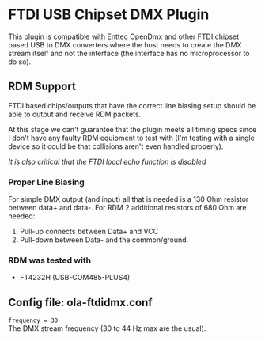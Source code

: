 # FTDI USB Chipset DMX Plugin

This plugin is compatible with Enttec OpenDmx and other FTDI chipset based
USB to DMX converters where the host needs to create the DMX stream itself
and not the interface (the interface has no microprocessor to do so).

## RDM Support

FTDI based chips/outputs that have the correct line biasing setup should be
able to output and receive RDM packets.

At this stage we can't guarantee that the plugin meets all timing specs since
I don't have any faulty RDM equipment to test with (I'm testing with a single
device so it could be that collisions aren't even handled properly).

*It is also critical that the FTDI local echo function is disabled*

### Proper Line Biasing
For simple DMX output (and input) all that is needed is a 130 Ohm resistor 
between data+ and data-.
For RDM 2 additional resistors of 680 Ohm are needed:
1. Pull-up connects between Data+ and VCC
2. Pull-down between Data- and the common/ground.

### RDM was tested with
  - FT4232H (USB-COM485-PLUS4)

## Config file: ola-ftdidmx.conf

`frequency = 30`  
The DMX stream frequency (30 to 44 Hz max are the usual).

